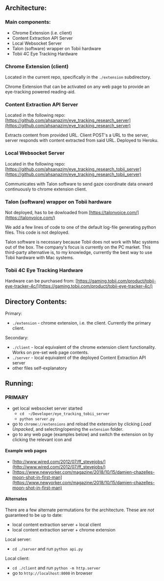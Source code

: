 ## Architecture:

### Main components:

* Chrome Extension (i.e. client)
* Content Extraction API Server
* Local Websocket Server
* Talon (software) wrapper on Tobii hardware
* Tobii 4C Eye Tracking Hardware

### Chrome Extension (client)

Located in the current repo, specifically in the `./extension` subdirectory. 

Chrome Extension that can be activated on any web page to provide an eye-tracking powered reading-aid.

### Content Extraction API Server

Located in the following repo: [https://github.com/ahsanazim/eye_tracking_research_server](https://github.com/ahsanazim/eye_tracking_research_server) 

Extracts content from provided URL. Client POST's a URL to the server, server responds with content extracted from said URL. Deployed to Heroku.

### Local Websocket Server

Located in the following repo: [https://github.com/ahsanazim/eye_tracking_research_tobii_server](https://github.com/ahsanazim/eye_tracking_research_tobii_server)

Communicates with Talon software to send gaze coordinate data onward continuously to chrome extension client.

### Talon (software) wrapper on Tobii hardware

Not deployed, has to be dowloaded from [https://talonvoice.com/](https://talonvoice.com/)

We add a few lines of code to one of the default log-file generating python files. This code is not deployed.

Talon software is necessary because Tobii does not work with Mac systems out of the box. The company's focus is currently on the PC market. This third-party alternative is, to my knowledge, currently the best way to use Tobii hardware with Mac systems.


### Tobii 4C Eye Tracking Hardware

Hardware can be purchased from: [https://gaming.tobii.com/product/tobii-eye-tracker-4c/](https://gaming.tobii.com/product/tobii-eye-tracker-4c/)

## Directory Contents:

Primary:

* `./extension` - chrome extension, i.e. the client. Currently the primary client.

Secondary:

* `./client` - local equivalent of the chrome extension client functionality. Works on pre-set web page contents.
* `./server` - local equivalent of the deployed Content Extraction API server
* other files self-explanatory

## Running:

### PRIMARY


* get local websocket server started
    * `cd  ~/Developer/eye_tracking_tobii_server`
    * `python server.py`
* go to `chrome://extensions` and reload the extension by clicking *Load Unpacked*, and selecting/opening the `extension` folder.
* go to any web page (examples below) and switch the extension on by clicking the relevant icon and 

#### Example web pages

* [http://www.wired.com/2012/07/ff_stevejobs/](http://www.wired.com/2012/07/ff_stevejobs/)
* [https://www.newyorker.com/magazine/2018/10/15/damien-chazelles-moon-shot-in-first-man](https://www.newyorker.com/magazine/2018/10/15/damien-chazelles-moon-shot-in-first-man)

#### Alternates

There are a few alternate permutations for the architecture. These are *not* guaranteed to be up to date:

* local content extraction server + local client
* local content extraction server + chrome extension

Local server:

* `cd ./server` and run `python api.py`

Local client:

* `cd ./client` and run `python -m http.server`
* go to `http://localhost:8000` in browser

